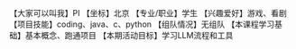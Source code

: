 【大家可以叫我】PI
【坐标】北京
【专业/职业】学生
【兴趣爱好】游戏、看剧
【项目技能】coding、java、c、python
【组队情况】无组队
【本课程学习基础】基本概念、跑通项目
【本期活动目标】学习LLM流程和工具